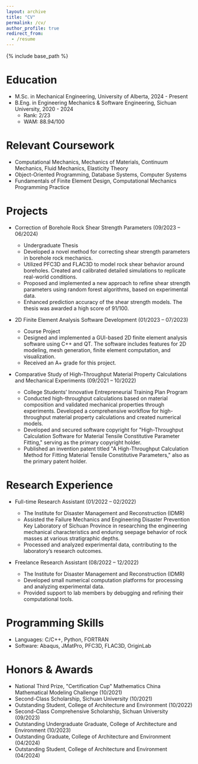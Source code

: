 ```yaml
---
layout: archive
title: "CV"
permalink: /cv/
author_profile: true
redirect_from:
  - /resume
---
```


{% include base_path %}

Education
======
* M.Sc. in Mechanical Engineering, University of Alberta, 2024 - Present
* B.Eng. in Engineering Mechanics & Software Engineering, Sichuan University, 2020 - 2024
  * Rank: 2/23
  * WAM: 88.94/100

Relevant Coursework
======
* Computational Mechanics, Mechanics of Materials, Continuum Mechanics, Fluid Mechanics, Elasticity Theory
* Object-Oriented Programming, Database Systems, Computer Systems
* Fundamentals of Finite Element Design, Computational Mechanics Programming Practice

Projects
======
* Correction of Borehole Rock Shear Strength Parameters (09/2023 – 06/2024)
  * Undergraduate Thesis
  * Developed a novel method for correcting shear strength parameters in borehole rock mechanics.
  * Utilized PFC3D and FLAC3D to model rock shear behavior around boreholes. Created and calibrated detailed simulations to replicate real-world conditions.
  * Proposed and implemented a new approach to refine shear strength parameters using random forest algorithms, based on experimental data.
  * Enhanced prediction accuracy of the shear strength models. The thesis was awarded a high score of 91/100.

* 2D Finite Element Analysis Software Development (01/2023 – 07/2023)
  * Course Project
  * Designed and implemented a GUI-based 2D finite element analysis software using C++ and QT. The software includes features for 2D modeling, mesh generation, finite element computation, and visualization.
  * Received an A+ grade for this project.

* Comparative Study of High-Throughput Material Property Calculations and Mechanical Experiments (09/2021 – 10/2022)
  * College Students’ Innovative Entrepreneurial Training Plan Program
  * Conducted high-throughput calculations based on material composition and validated mechanical properties through experiments. Developed a comprehensive workflow for high-throughput material property calculations and created numerical models.
  * Developed and secured software copyright for "High-Throughput Calculation Software for Material Tensile Constitutive Parameter Fitting," serving as the primary copyright holder.
  * Published an invention patent titled "A High-Throughput Calculation Method for Fitting Material Tensile Constitutive Parameters," also as the primary patent holder.

Research Experience
======
* Full-time Research Assistant (01/2022 – 02/2022)
  * The Institute for Disaster Management and Reconstruction (IDMR)
  * Assisted the Failure Mechanics and Engineering Disaster Prevention Key Laboratory of Sichuan Province in researching the engineering mechanical characteristics and enduring seepage behavior of rock masses at various stratigraphic depths.
  * Processed and analyzed experimental data, contributing to the laboratory’s research outcomes.

* Freelance Research Assistant (08/2022 – 12/2022)
  * The Institute for Disaster Management and Reconstruction (IDMR)
  * Developed small numerical computation platforms for processing and analyzing experimental data.
  * Provided support to lab members by debugging and refining their computational tools.

Programming Skills
======
* Languages: C/C++, Python, FORTRAN
* Software: Abaqus, JMatPro, PFC3D, FLAC3D, OriginLab

Honors & Awards
======
* National Third Prize, "Certification Cup" Mathematics China Mathematical Modeling Challenge (10/2021)
* Second-Class Scholarship, Sichuan University (10/2021)
* Outstanding Student, College of Architecture and Environment (10/2022)
* Second-Class Comprehensive Scholarship, Sichuan University (09/2023)
* Outstanding Undergraduate Graduate, College of Architecture and Environment (10/2023)
* Outstanding Graduate, College of Architecture and Environment (04/2024)
* Outstanding Student, College of Architecture and Environment (04/2024)
